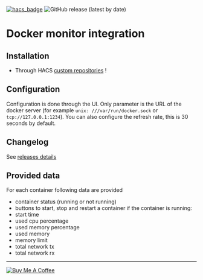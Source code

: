 [![hacs_badge](https://img.shields.io/badge/HACS-Custom-orange.svg?style=for-the-badge)](https://github.com/hacs/integration)
![GitHub release (latest by date)](https://img.shields.io/github/v/release/thomasgermain/docker-integration?style=for-the-badge)

# Docker monitor integration

## Installation

- Through HACS [custom repositories](https://hacs.xyz/docs/faq/custom_repositories/) !

## Configuration

Configuration is done through the UI. Only parameter is the URL of the docker server (for example `unix:
///var/run/docker.sock` or `tcp://127.0.0.1:1234`).
You can also configure the refresh rate, this is 30 seconds by default.

## Changelog
See [releases details](https://github.com/thomasgermain/docker-integration/releases)

## Provided data
For each container following data are provided
- container status (running or not running)
- buttons to start, stop and restart a container
if the container is running:
- start time
- used cpu percentage
- used memory percentage
- used memory
- memory limit
- total network tx
- total network rx


---
<a href="https://www.buymeacoffee.com/tgermain" target="_blank"><img src="https://www.buymeacoffee.com/assets/img/custom_images/orange_img.png" alt="Buy Me A Coffee" style="height: auto !important;width: auto !important;" ></a>

